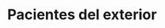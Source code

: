 ---
templateKey: default
language: es
title: Pacientes del exterior
redirects: /
published: true
---